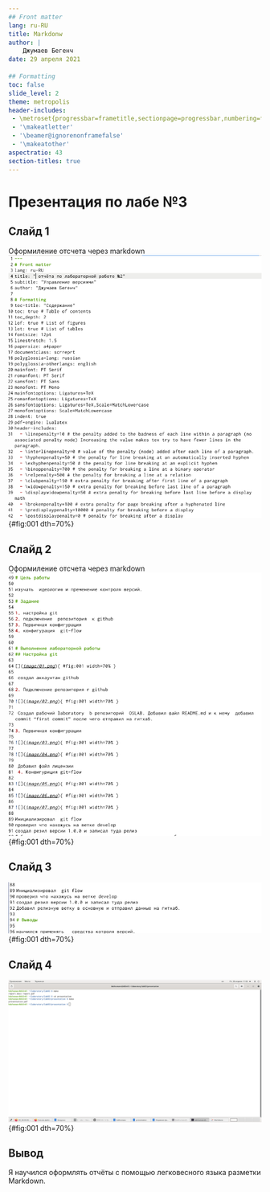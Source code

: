```yaml
---
## Front matter
lang: ru-RU
title: Markdonw
author: |
	Джумаев Бегенч
date: 29 апреля 2021

## Formatting
toc: false
slide_level: 2
theme: metropolis
header-includes: 
 - \metroset{progressbar=frametitle,sectionpage=progressbar,numbering=fraction}
 - '\makeatletter'
 - '\beamer@ignorenonframefalse'
 - '\makeatother'
aspectratio: 43
section-titles: true
---
```


# Презентация по лабе №3

## Слайд 1
Оформиление отсчета через markdown
![](image/01.png){#fig:001  dth=70%}

## Слайд 2
Оформиление отсчета через markdown
![](image/02.png){#fig:001  dth=70%}

## Слайд 3
![](image/03.png){#fig:001  dth=70%}

## Слайд 4
![](image/4.png){#fig:001  dth=70%}

## Вывод
Я научился оформлять отчёты с помощью легковесного языка разметки Markdown.

